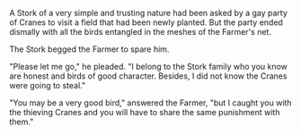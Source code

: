 A Stork of a very simple and trusting nature had been asked by a
gay party of Cranes to visit a field that had been newly planted.
But the party ended dismally with all the birds entangled in the
meshes of the Farmer's net.

The Stork begged the Farmer to spare him.

"Please let me go," he pleaded. "I belong to the Stork family who
you know are honest and birds of good character. Besides, I did
not know the Cranes were going to steal."

"You may be a very good bird," answered the Farmer, "but I caught
you with the thieving Cranes and you will have to share the same
punishment with them."
